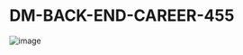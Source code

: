 # DM-BACK-END-CAREER-455
![image](https://user-images.githubusercontent.com/52793184/143437550-3d38b399-0c17-4a41-9971-ef8f2937b3e5.png)
